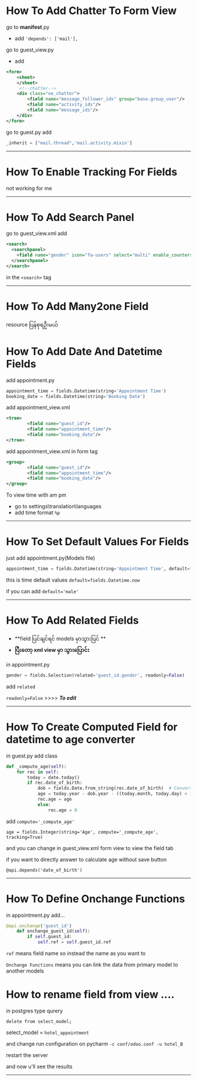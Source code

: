 # How To Add Chatter To Form View

go to __manifest__.py
- add `'depends': ['mail'],`

go to guest_view.py
- add
```xml
<form>
	<sheet>
	</sheet>
	 <!--chatter-->
	<div class="oe_chatter">
		<field name="message_follower_ids" group="base.group_user"/>
		<field name="activity_ids"/>
		<field name="message_ids"/>
	</div>
</form>
```

go to guest.py
add
```python
_inherit = ["mail.thread",'mail.activity.mixin']
```

------------

# How To Enable Tracking For Fields

not working for me

------------


# How To Add Search Panel
go to guest_view.xml
add 
```xml
<search>
  <searchpanel>
  	<field name="gender" icon="fa-users" select="multi" enable_counters="1"/>
  </searchpanel>
</search>

```
in the `<search>` tag


------------

# How To Add Many2one Field

resource ပြန်စုရဦးမယ်

# How To Add Date And Datetime Fields

add  appointment.py
```python
appointment_time = fields.Datetime(string='Appointment Time')
booking_date = fields.Datetime(string='Booking Date')
```

add appointment_view.xml
```xml
<tree>
		<field name="guest_id"/>
		<field name="appointment_time"/>
		<field name="booking_date"/>
</tree>
```
add appointment_view.xml in form tag
```xml
<group>
		<field name="guest_id"/>
		<field name="appointment_time"/>
		<field name="booking_date"/>
</group>
```

To view time with  am pm
- go to settings\translation\languages
- add time format `%p`

------------


# How To Set Default Values For Fields

just add appointment.py(Models file)

```python
appointment_time = fields.Datetime(string='Appointment Time', default=fields.Datetime.now)
```
this is time default values `default=fields.Datetime.now`

if you can add `default='male'`

------------

# How To Add Related Fields

- **field ပြင်ချင်ရင် models မှာသွားပြင် **
- **ပြီးတော့ xml view မှာ သွားပြောင်း**

in appointment.py

```python
gender = fields.Selection(related='guest_id.gender', readonly=False)
```

add `related`

`readonly=False` >>>> ***To edit***

------------
# How To Create Computed Field for datetime to age converter

in guest.py add class

```python
def _compute_age(self):
	for rec in self:
		today = date.today()
		if rec.date_of_birth:
			dob = fields.Date.from_string(rec.date_of_birth)  # Convert to datetime.date
			age = today.year - dob.year - ((today.month, today.day) < (dob.month, dob.day))
			rec.age = age
			else:
				rec.age = 0
```

add `compute='_compute_age'`
```
age = fields.Integer(string='Age', compute='_compute_age', tracking=True)
```
and you can change  in guest_view.xml form view to view the field tab

if you want to directly answer to calculate age without save button 

`@api.depends('date_of_birth')`

------------

# How To Define Onchange Functions

in appointment.py add...
```python
@api.onchange('guest_id')
    def onchange_guest_id(self):
        if self.guest_id:
            self.ref = self.guest_id.ref
```

`ref` means field name so instead the name as you want to

`Onchange Functions` means you can link the data from primary model to another models

# How to rename field from view ....
in postgres type qurery
```query
delete from select_model;
```
select_model = `hotel_appointment`

and change run configuration on pycharm
`-c conf/odoo.conf -u hotel_B`

restart the server 

and now u'll see the results


------------
















